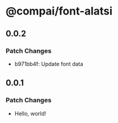 # @compai/font-alatsi

## 0.0.2

### Patch Changes

- b971bb4f: Update font data

## 0.0.1

### Patch Changes

- Hello, world!

